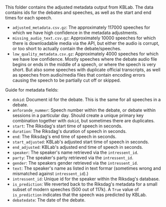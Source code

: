This folder contains the adjusted metadata output from KBLab. The data contains ids for the debates and speeches, as well as the start and end times for each speech. 

* `adjusted_metadata.csv.gz`: The approximately 117000 speeches for which we have high confidence in the metadata adjustments.
* `missing_audio_text.csv.gz`: Approximately 10000 speeches for which there is downloadable media via the API, but either the audio is corrupt, or too short to actually contain the debate/speeches. 
* `low_quality_metadata.csv.gz`: Approximately 4000 speeches for which we have low confidence. Mostly speeches where the debate audio file begins or ends in the middle of a speech, or where the speech is very short. But also some speeches with duplicate official transcripts, as well as speeches from audio/media files that contain encoding errors causing the speech to be partially cut off or skipped.

Guide for metadata fields:

* `dokid`: Document id for the debate. This is the same for all speeches in a debate.
* `anforande_nummer`: Speech number within the debate, or debate within sessions in a particular day. Should create a unique primary key combination together with `dokid`, but sometimes there are duplicates. 
* `start`: The Riksdag's start time of speech in seconds.
* `duration`: The Riksdag's duration of speech in seconds.
* `end`: The Riksdag's end time of speech in seconds.
* `start_adjusted`: KBLab's adjusted start time of speech in seconds.
* `end_adjusted`: KBLab's adjusted end time of speech in seconds.
* `speaker`: The speaker's name retrieved via the `intressent_id`. 
* `party`: The speaker's party retrieved via the `intressent_id`.
* `gender`: The speakers gender retrieved via the `intressent_id`.
* `text`: The speaker's name as listed in  text formar (sometimes wrong and mismatched against `intressent_id`).) 
* `intressent_id`: Unique id for the speaker within the Riksdag's database.
* `is_prediction`: We reverted back to the Riksdag's metadata for a small subset of modern speeches (500 out of 117k). A `True` value of `is_prediction` indicates that the speech was predicted by KBLab. 
* `debatedate`: The date of the debate.